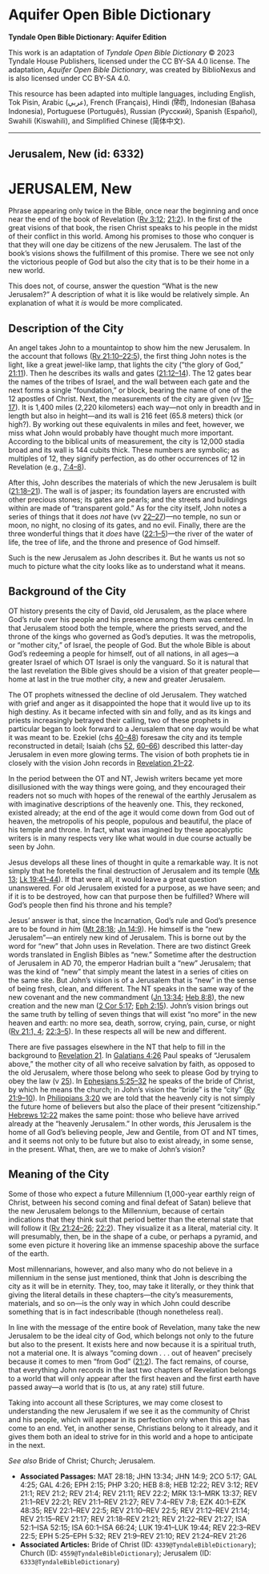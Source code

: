 # Aquifer Open Bible Dictionary

**Tyndale Open Bible Dictionary: Aquifer Edition**

This work is an adaptation of *Tyndale Open Bible Dictionary* © 2023 Tyndale House Publishers, licensed under the CC BY\-SA 4\.0 license. The adaptation, *Aquifer Open Bible Dictionary*, was created by BiblioNexus and is also licensed under CC BY\-SA 4\.0\.

This resource has been adapted into multiple languages, including English, Tok Pisin, Arabic (عربي), French (Français), Hindi (हिंदी), Indonesian (Bahasa Indonesia), Portuguese (Português), Russian (Русский), Spanish (Español), Swahili (Kiswahili), and Simplified Chinese (简体中文).



--------------------------------

## Jerusalem, New (id: 6332)

JERUSALEM, New
==============

Phrase appearing only twice in the Bible, once near the beginning and once near the end of the book of Revelation ([Rv 3:12](https://ref.ly/Rev3:12); [21:2](https://ref.ly/Rev21:2)). In the first of the great visions of that book, the risen Christ speaks to his people in the midst of their conflict in this world. Among his promises to those who conquer is that they will one day be citizens of the new Jerusalem. The last of the book’s visions shows the fulfillment of this promise. There we see not only the victorious people of God but also the city that is to be their home in a new world.

This does not, of course, answer the question “What is the new Jerusalem?” A description of what it is like would be relatively simple. An explanation of what it *is* would be more complicated.

Description of the City
-----------------------

An angel takes John to a mountaintop to show him the new Jerusalem. In the account that follows ([Rv 21:10–22:5](https://ref.ly/Rev21:10-Rev22:5)), the first thing John notes is the light, like a great jewel\-like lamp, that lights the city (“the glory of God,” [21:11](https://ref.ly/Rev21:11)). Then he describes its walls and gates ([21:12–14](https://ref.ly/Rev21:12-Rev21:14)). The 12 gates bear the names of the tribes of Israel, and the wall between each gate and the next forms a single “foundation,” or block, bearing the name of one of the 12 apostles of Christ. Next, the measurements of the city are given (vv [15–17](https://ref.ly/Rev21:15-Rev21:17)). It is 1,400 miles (2,220 kilometers) each way—not only in breadth and in length but also in height—and its wall is 216 feet (65\.8 meters) thick (or high?). By working out these equivalents in miles and feet, however, we miss what John would probably have thought much more important. According to the biblical units of measurement, the city is 12,000 stadia broad and its wall is 144 cubits thick. These numbers are symbolic; as multiples of 12, they signify perfection, as do other occurrences of 12 in Revelation (e.g., [7:4–8](https://ref.ly/Rev7:4-Rev7:8)).

After this, John describes the materials of which the new Jerusalem is built ([21:18–21](https://ref.ly/Rev21:18-Rev21:21)). The wall is of jasper; its foundation layers are encrusted with other precious stones; its gates are pearls; and the streets and buildings within are made of “transparent gold.” As for the city itself, John notes a series of things that it does *not* have (vv [22–27](https://ref.ly/Rev21:22-Rev21:27))—no temple, no sun or moon, no night, no closing of its gates, and no evil. Finally, there are the three wonderful things that it *does* have ([22:1–5](https://ref.ly/Rev22:1-Rev22:5))—the river of the water of life, the tree of life, and the throne and presence of God himself.

Such is the new Jerusalem as John describes it. But he wants us not so much to picture what the city looks like as to understand what it means.

Background of the City
----------------------

OT history presents the city of David, old Jerusalem, as the place where God’s rule over his people and his presence among them was centered. In that Jerusalem stood both the temple, where the priests served, and the throne of the kings who governed as God’s deputies. It was the metropolis, or “mother city,” of Israel, the people of God. But the whole Bible is about God’s redeeming a people for himself, out of all nations, in all ages—a greater Israel of which OT Israel is only the vanguard. So it is natural that the last revelation the Bible gives should be a vision of that greater people—home at last in the true mother city, a new and greater Jerusalem.

The OT prophets witnessed the decline of old Jerusalem. They watched with grief and anger as it disappointed the hope that it would live up to its high destiny. As it became infected with sin and folly, and as its kings and priests increasingly betrayed their calling, two of these prophets in particular began to look forward to a Jerusalem that one day would be what it was meant to be. Ezekiel (chs [40–48](https://ref.ly/Ezek40:1-Ezek48:35)) foresaw the city and its temple reconstructed in detail; Isaiah (chs [52](https://ref.ly/Isa52:1-Isa52:15), [60–66](https://ref.ly/Isa60:1-Isa66:24)) described this latter\-day Jerusalem in even more glowing terms. The vision of both prophets tie in closely with the vision John records in [Revelation 21–22](https://ref.ly/Rev21:1-Rev22:21).

In the period between the OT and NT, Jewish writers became yet more disillusioned with the way things were going, and they encouraged their readers not so much with hopes of the renewal of the earthly Jerusalem as with imaginative descriptions of the heavenly one. This, they reckoned, existed already; at the end of the age it would come down from God out of heaven, the metropolis of his people, populous and beautiful, the place of his temple and throne. In fact, what was imagined by these apocalyptic writers is in many respects very like what would in due course actually be seen by John.

Jesus develops all these lines of thought in quite a remarkable way. It is not simply that he foretells the final destruction of Jerusalem and its temple ([Mk 13](https://ref.ly/Mark13:1-Mark13:37); [Lk 19:41–44](https://ref.ly/Luke19:41-Luke19:44)). If that were all, it would leave a great question unanswered. For old Jerusalem existed for a purpose, as we have seen; and if it is to be destroyed, how can that purpose then be fulfilled? Where will God’s people then find his throne and his temple?

Jesus’ answer is that, since the Incarnation, God’s rule and God’s presence are to be found *in him* ([Mt 28:18](https://ref.ly/Matt28:18); [Jn 14:9](https://ref.ly/John14:9)). He himself is the “new Jerusalem”—an entirely new kind of Jerusalem. This is borne out by the word for “new” that John uses in Revelation. There are two distinct Greek words translated in English Bibles as “new.” Sometime after the destruction of Jerusalem in AD 70, the emperor Hadrian built a “new” Jerusalem; that was the kind of “new” that simply meant the latest in a series of cities on the same site. But John’s vision is of a Jerusalem that is “new” in the sense of being fresh, clean, and different. The NT speaks in the same way of the new covenant and the new commandment ([Jn 13:34](https://ref.ly/John13:34); [Heb 8:8](https://ref.ly/Heb8:8)), the new creation and the new man ([2 Cor 5:17](https://ref.ly/2Cor5:17); [Eph 2:15](https://ref.ly/Eph2:15)). John’s vision brings out the same truth by telling of seven things that will exist “no more” in the new heaven and earth: no more sea, death, sorrow, crying, pain, curse, or night ([Rv 21:1, 4](https://ref.ly/Rev21:1,Rev21:4); [22:3–5](https://ref.ly/Rev22:3-Rev22:5)). In these respects all will be new and different.

There are five passages elsewhere in the NT that help to fill in the background to [Revelation 21](https://ref.ly/Rev21:1-Rev21:27). In [Galatians 4:26](https://ref.ly/Gal4:26) Paul speaks of “Jerusalem above,” the mother city of all who receive salvation by faith, as opposed to the old Jerusalem, where those belong who seek to please God by trying to obey the law (v [25](https://ref.ly/Gal4:25)). In [Ephesians 5:25–32](https://ref.ly/Eph5:25-Eph5:32) he speaks of the bride of Christ, by which he means the church; in John’s vision the “bride” is the “city” ([Rv 21:9–10](https://ref.ly/Rev21:9-Rev21:10)). In [Philippians 3:20](https://ref.ly/Phil3:20) we are told that the heavenly city is not simply the future home of believers but also the place of their present “citizenship.” [Hebrews 12:22](https://ref.ly/Heb12:22) makes the same point: those who believe have arrived already at the “heavenly Jerusalem.” In other words, *this* Jerusalem is the home of all God’s believing people, Jew and Gentile, from OT and NT times, and it seems not only to be future but also to exist already, in some sense, in the present. What, then, are we to make of John’s vision?

Meaning of the City
-------------------

Some of those who expect a future Millennium (1,000\-year earthly reign of Christ, between his second coming and final defeat of Satan) believe that the new Jerusalem belongs to the Millennium, because of certain indications that they think suit that period better than the eternal state that will follow it ([Rv 21:24–26](https://ref.ly/Rev21:24-Rev21:26); [22:2](https://ref.ly/Rev22:2)). They visualize it as a literal, material city. It will presumably, then, be in the shape of a cube, or perhaps a pyramid, and some even picture it hovering like an immense spaceship above the surface of the earth.

Most millennarians, however, and also many who do not believe in a millennium in the sense just mentioned, think that John is describing the city as it will be in eternity. They, too, may take it literally, or they think that giving the literal details in these chapters—the city’s measurements, materials, and so on—is the only way in which John could describe something that is in fact indescribable (though nonetheless real).

In line with the message of the entire book of Revelation, many take the new Jerusalem to be the ideal city of God, which belongs not only to the future but also to the present. It exists here and now because it is a spiritual truth, not a material one. It is always “coming down . . . out of heaven” precisely because it comes to men “from God” ([21:2](https://ref.ly/Rev21:2)). The fact remains, of course, that everything John records in the last two chapters of Revelation belongs to a world that will only appear after the first heaven and the first earth have passed away—a world that is (to us, at any rate) still future.

Taking into account all these Scriptures, we may come closest to understanding the new Jerusalem if we see it as the community of Christ and his people, which will appear in its perfection only when this age has come to an end. Yet, in another sense, Christians belong to it already, and it gives them both an ideal to strive for in this world and a hope to anticipate in the next.

*See also* Bride of Christ; Church; Jerusalem.

* **Associated Passages:** MAT 28:18; JHN 13:34; JHN 14:9; 2CO 5:17; GAL 4:25; GAL 4:26; EPH 2:15; PHP 3:20; HEB 8:8; HEB 12:22; REV 3:12; REV 21:1; REV 21:2; REV 21:4; REV 21:11; REV 22:2; MRK 13:1–MRK 13:37; REV 21:1–REV 22:21; REV 21:1–REV 21:27; REV 7:4–REV 7:8; EZK 40:1–EZK 48:35; REV 22:1–REV 22:5; REV 21:10–REV 22:5; REV 21:12–REV 21:14; REV 21:15–REV 21:17; REV 21:18–REV 21:21; REV 21:22–REV 21:27; ISA 52:1–ISA 52:15; ISA 60:1–ISA 66:24; LUK 19:41–LUK 19:44; REV 22:3–REV 22:5; EPH 5:25–EPH 5:32; REV 21:9–REV 21:10; REV 21:24–REV 21:26
* **Associated Articles:** Bride of Christ (ID: `4339@TyndaleBibleDictionary`); Church (ID: `4559@TyndaleBibleDictionary`); Jerusalem (ID: `6333@TyndaleBibleDictionary`)

